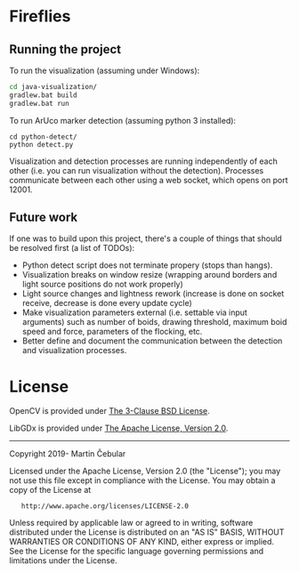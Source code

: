 # Fireflies

## Running the project

To run the visualization (assuming under Windows):

```bash
cd java-visualization/
gradlew.bat build
gradlew.bat run
```

To run ArUco marker detection (assuming python 3 installed):

```
cd python-detect/
python detect.py
```

Visualization and detection processes are running independently of each other (i.e. you can run visualization without the detection).
Processes communicate between each other using a web socket, which opens on port 12001.

## Future work

If one was to build upon this project, there's a couple of things that should be resolved first (a list of TODOs):

- Python detect script does not terminate propery (stops than hangs).
- Visualization breaks on window resize (wrapping around borders and light source positions do not work properly)
- Light source changes and lightness rework (increase is done on socket receive, decrease is done every update cycle)
- Make visualization parameters external (i.e. settable via input arguments) such as number of boids, drawing threshold, maximum boid speed and force, parameters of the flocking, etc.
- Better define and document the communication between the detection and visualization processes.

# License

OpenCV is provided under [The 3-Clause BSD License](https://opencv.org/license/).

LibGDx is provided under [The Apache License, Version 2.0](https://github.com/libgdx/libgdx/blob/master/LICENSE).

---

Copyright 2019- Martin Čebular

   Licensed under the Apache License, Version 2.0 (the "License");
   you may not use this file except in compliance with the License.
   You may obtain a copy of the License at

       http://www.apache.org/licenses/LICENSE-2.0

   Unless required by applicable law or agreed to in writing, software
   distributed under the License is distributed on an "AS IS" BASIS,
   WITHOUT WARRANTIES OR CONDITIONS OF ANY KIND, either express or implied.
   See the License for the specific language governing permissions and
   limitations under the License.
